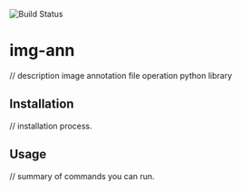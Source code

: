 ![Build Status](https://travis-ci.com/nipdep/img-ann.svg?branch=main)
# img-ann
 // description
image annotation file operation python library


## Installation
 // installation process.
 
## Usage
 // summary of commands you can run.
 
 
